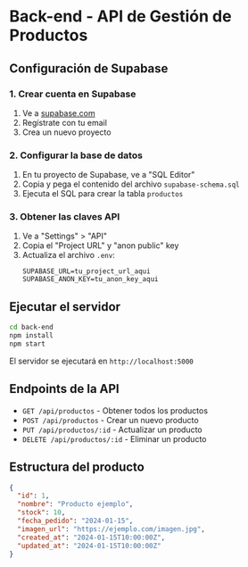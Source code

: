 # Back-end - API de Gestión de Productos

## Configuración de Supabase

### 1. Crear cuenta en Supabase
1. Ve a [supabase.com](https://supabase.com)
2. Regístrate con tu email
3. Crea un nuevo proyecto

### 2. Configurar la base de datos
1. En tu proyecto de Supabase, ve a "SQL Editor"
2. Copia y pega el contenido del archivo `supabase-schema.sql`
3. Ejecuta el SQL para crear la tabla `productos`

### 3. Obtener las claves API
1. Ve a "Settings" > "API"
2. Copia el "Project URL" y "anon public" key
3. Actualiza el archivo `.env`:
   ```
   SUPABASE_URL=tu_project_url_aqui
   SUPABASE_ANON_KEY=tu_anon_key_aqui
   ```

## Ejecutar el servidor

```bash
cd back-end
npm install
npm start
```

El servidor se ejecutará en `http://localhost:5000`

## Endpoints de la API

- `GET /api/productos` - Obtener todos los productos
- `POST /api/productos` - Crear un nuevo producto
- `PUT /api/productos/:id` - Actualizar un producto
- `DELETE /api/productos/:id` - Eliminar un producto

## Estructura del producto

```json
{
  "id": 1,
  "nombre": "Producto ejemplo",
  "stock": 10,
  "fecha_pedido": "2024-01-15",
  "imagen_url": "https://ejemplo.com/imagen.jpg",
  "created_at": "2024-01-15T10:00:00Z",
  "updated_at": "2024-01-15T10:00:00Z"
}